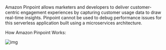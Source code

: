 Amazon Pinpoint allows marketers and developers to deliver customer-centric engagement experiences by capturing customer usage data to draw real-time insights. Pinpoint cannot be used to debug performance issues for this serverless application built using a microservices architecture.

How Amazon Pinpoint Works:

![img](https://d1.awsstatic.com/product-marketing/Pinpoint/Product-page-diagram_Amazon-Pinpoint-with-Journeys-@2x.59f755aedb4ea26ddbdeade13529046129c3d7a1.png)
